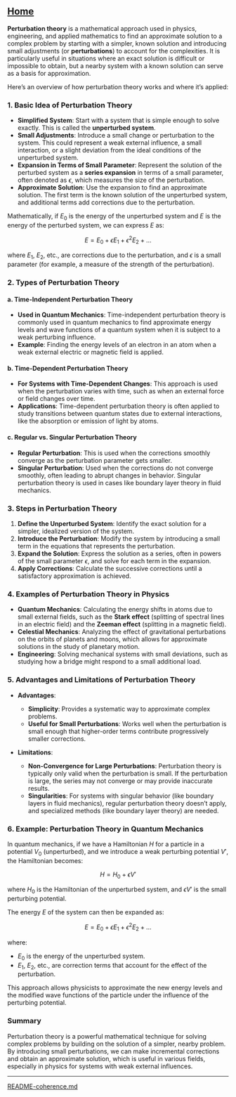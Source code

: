 [Home](https://t2m.io/VwvDcuw)
---

**Perturbation theory** is a mathematical approach used in physics, engineering, and applied mathematics to find an approximate solution to a complex problem by starting with a simpler, known solution and introducing small adjustments (or **perturbations**) to account for the complexities. It is particularly useful in situations where an exact solution is difficult or impossible to obtain, but a nearby system with a known solution can serve as a basis for approximation.

Here’s an overview of how perturbation theory works and where it’s applied:

### 1. **Basic Idea of Perturbation Theory**
   - **Simplified System**: Start with a system that is simple enough to solve exactly. This is called the **unperturbed system**.
   - **Small Adjustments**: Introduce a small change or perturbation to the system. This could represent a weak external influence, a small interaction, or a slight deviation from the ideal conditions of the unperturbed system.
   - **Expansion in Terms of Small Parameter**: Represent the solution of the perturbed system as a **series expansion** in terms of a small parameter, often denoted as $\epsilon$, which measures the size of the perturbation.
   - **Approximate Solution**: Use the expansion to find an approximate solution. The first term is the known solution of the unperturbed system, and additional terms add corrections due to the perturbation.

Mathematically, if $E_0$ is the energy of the unperturbed system and $E$ is the energy of the perturbed system, we can express $E$ as:

$$E = E_0 + \epsilon E_1 + \epsilon^2 E_2 + \dots$$

where $E_1$, $E_2$, etc., are corrections due to the perturbation, and $\epsilon$ is a small parameter (for example, a measure of the strength of the perturbation).

### 2. **Types of Perturbation Theory**

#### **a. Time-Independent Perturbation Theory**
   - **Used in Quantum Mechanics**: Time-independent perturbation theory is commonly used in quantum mechanics to find approximate energy levels and wave functions of a quantum system when it is subject to a weak perturbing influence.
   - **Example**: Finding the energy levels of an electron in an atom when a weak external electric or magnetic field is applied.

#### **b. Time-Dependent Perturbation Theory**
   - **For Systems with Time-Dependent Changes**: This approach is used when the perturbation varies with time, such as when an external force or field changes over time.
   - **Applications**: Time-dependent perturbation theory is often applied to study transitions between quantum states due to external interactions, like the absorption or emission of light by atoms.

#### **c. Regular vs. Singular Perturbation Theory**
   - **Regular Perturbation**: This is used when the corrections smoothly converge as the perturbation parameter gets smaller.
   - **Singular Perturbation**: Used when the corrections do not converge smoothly, often leading to abrupt changes in behavior. Singular perturbation theory is used in cases like boundary layer theory in fluid mechanics.

### 3. **Steps in Perturbation Theory**

   1. **Define the Unperturbed System**: Identify the exact solution for a simpler, idealized version of the system.
   2. **Introduce the Perturbation**: Modify the system by introducing a small term in the equations that represents the perturbation.
   3. **Expand the Solution**: Express the solution as a series, often in powers of the small parameter $\epsilon$, and solve for each term in the expansion.
   4. **Apply Corrections**: Calculate the successive corrections until a satisfactory approximation is achieved.

### 4. **Examples of Perturbation Theory in Physics**

   - **Quantum Mechanics**: Calculating the energy shifts in atoms due to small external fields, such as the **Stark effect** (splitting of spectral lines in an electric field) and the **Zeeman effect** (splitting in a magnetic field).
   - **Celestial Mechanics**: Analyzing the effect of gravitational perturbations on the orbits of planets and moons, which allows for approximate solutions in the study of planetary motion.
   - **Engineering**: Solving mechanical systems with small deviations, such as studying how a bridge might respond to a small additional load.

### 5. **Advantages and Limitations of Perturbation Theory**

   - **Advantages**:
     - **Simplicity**: Provides a systematic way to approximate complex problems.
     - **Useful for Small Perturbations**: Works well when the perturbation is small enough that higher-order terms contribute progressively smaller corrections.

   - **Limitations**:
     - **Non-Convergence for Large Perturbations**: Perturbation theory is typically only valid when the perturbation is small. If the perturbation is large, the series may not converge or may provide inaccurate results.
     - **Singularities**: For systems with singular behavior (like boundary layers in fluid mechanics), regular perturbation theory doesn’t apply, and specialized methods (like boundary layer theory) are needed.

### 6. **Example: Perturbation Theory in Quantum Mechanics**

In quantum mechanics, if we have a Hamiltonian $H$ for a particle in a potential $V_0$ (unperturbed), and we introduce a weak perturbing potential $V'$, the Hamiltonian becomes:

$$H = H_0 + \epsilon V'$$

where $H_0$ is the Hamiltonian of the unperturbed system, and $\epsilon V'$ is the small perturbing potential.

The energy $E$ of the system can then be expanded as:

$$E = E_0 + \epsilon E_1 + \epsilon^2 E_2 + \dots$$

where:
- $E_0$ is the energy of the unperturbed system.
- $E_1$, $E_2$, etc., are correction terms that account for the effect of the perturbation.

This approach allows physicists to approximate the new energy levels and the modified wave functions of the particle under the influence of the perturbing potential.

### Summary

Perturbation theory is a powerful mathematical technique for solving complex problems by building on the solution of a simpler, nearby problem. By introducing small perturbations, we can make incremental corrections and obtain an approximate solution, which is useful in various fields, especially in physics for systems with weak external influences.

---

[README-coherence.md](https://t2m.io/OW2tNqz)
